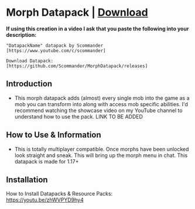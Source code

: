 # Morph Datapack | [Download](https://github.com/Scommander/MorphDatapack/releases)

**If using this creation in a video I ask that you paste the following into your description:**

    "DatapackName" datapack by Scommander [https://www.youtube.com/c/scommander]

    Download Datapack: [https://github.com/Scommander/MorphDatapack/releases]

## Introduction

* This morph datapack adds (almost) every single mob into the game as a mob you can transform into along with access mob specific abilities. I'd recommend watching the showcase video on my YouTube channel to understand how to use the pack. LINK TO BE ADDED

## How to Use & Information

* This is totally multiplayer compatible. Once morphs have been unlocked look straight and sneak. This will bring up the morph menu in chat. This datapack is made for 1.17+

## Installation

How to Install Datapacks & Resource Packs: https://youtu.be/zhWVPYD9hy4
